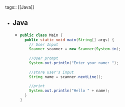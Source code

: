 tags:: [[Java]]

- ## Java
	- ```java
	  public class Main {
	    public static void main(String[] args) {
	      // User Input
	      Scanner scanner = new Scanner(System.in);
	      
	      //User prompt
	      System.out.println("Enter your name: ");
	      
	      //store user's input
	      String name = scanner.nextLine();
	      
	      //print
	      System.out.println("Hello " + name);
	    } 
	  }
	  ```